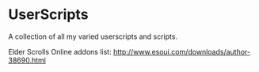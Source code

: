 # UserScripts
A collection of all my varied userscripts and scripts.

Elder Scrolls Online addons list: http://www.esoui.com/downloads/author-38690.html
